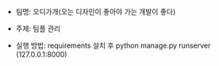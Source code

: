 - 팀명: 오디가개(오는 디자인이 좋아야 가는 개발이 좋다)
- 주제: 팀플 관리 

- 실행 방법: requirements 설치 후 python manage.py runserver (127.0.0.1:8000)
